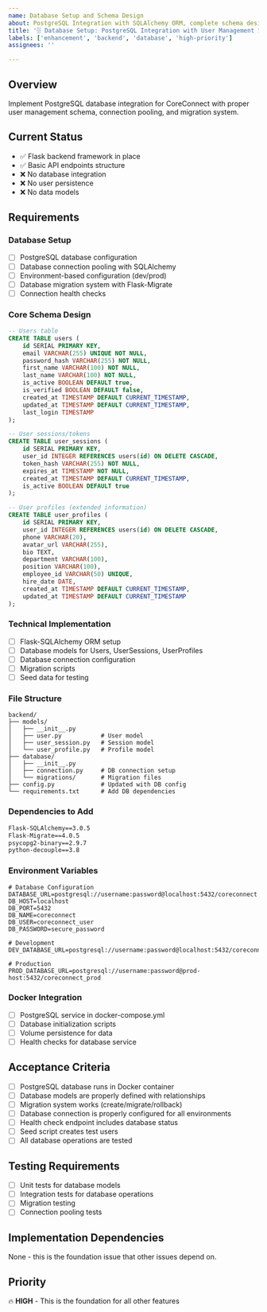 ```yaml
---
name: Database Setup and Schema Design
about: PostgreSQL Integration with SQLAlchemy ORM, complete schema design for users/sessions/profiles, Docker integration, and migration system
title: '🗄️ Database Setup: PostgreSQL Integration with User Management Schema'
labels: ['enhancement', 'backend', 'database', 'high-priority']
assignees: ''

---
```


## Overview
Implement PostgreSQL database integration for CoreConnect with proper user management schema, connection pooling, and migration system.

## Current Status
- ✅ Flask backend framework in place
- ✅ Basic API endpoints structure
- ❌ No database integration
- ❌ No user persistence
- ❌ No data models

## Requirements

### Database Setup
- [ ] PostgreSQL database configuration
- [ ] Database connection pooling with SQLAlchemy
- [ ] Environment-based configuration (dev/prod)
- [ ] Database migration system with Flask-Migrate
- [ ] Connection health checks

### Core Schema Design
```sql
-- Users table
CREATE TABLE users (
    id SERIAL PRIMARY KEY,
    email VARCHAR(255) UNIQUE NOT NULL,
    password_hash VARCHAR(255) NOT NULL,
    first_name VARCHAR(100) NOT NULL,
    last_name VARCHAR(100) NOT NULL,
    is_active BOOLEAN DEFAULT true,
    is_verified BOOLEAN DEFAULT false,
    created_at TIMESTAMP DEFAULT CURRENT_TIMESTAMP,
    updated_at TIMESTAMP DEFAULT CURRENT_TIMESTAMP,
    last_login TIMESTAMP
);

-- User sessions/tokens
CREATE TABLE user_sessions (
    id SERIAL PRIMARY KEY,
    user_id INTEGER REFERENCES users(id) ON DELETE CASCADE,
    token_hash VARCHAR(255) NOT NULL,
    expires_at TIMESTAMP NOT NULL,
    created_at TIMESTAMP DEFAULT CURRENT_TIMESTAMP,
    is_active BOOLEAN DEFAULT true
);

-- User profiles (extended information)
CREATE TABLE user_profiles (
    id SERIAL PRIMARY KEY,
    user_id INTEGER REFERENCES users(id) ON DELETE CASCADE,
    phone VARCHAR(20),
    avatar_url VARCHAR(255),
    bio TEXT,
    department VARCHAR(100),
    position VARCHAR(100),
    employee_id VARCHAR(50) UNIQUE,
    hire_date DATE,
    created_at TIMESTAMP DEFAULT CURRENT_TIMESTAMP,
    updated_at TIMESTAMP DEFAULT CURRENT_TIMESTAMP
);
```

### Technical Implementation
- [ ] Flask-SQLAlchemy ORM setup
- [ ] Database models for Users, UserSessions, UserProfiles
- [ ] Database connection configuration
- [ ] Migration scripts
- [ ] Seed data for testing

### File Structure
```
backend/
├── models/
│   ├── __init__.py
│   ├── user.py           # User model
│   ├── user_session.py   # Session model
│   └── user_profile.py   # Profile model
├── database/
│   ├── __init__.py
│   ├── connection.py     # DB connection setup
│   └── migrations/       # Migration files
├── config.py             # Updated with DB config
└── requirements.txt      # Add DB dependencies
```

### Dependencies to Add
```txt
Flask-SQLAlchemy==3.0.5
Flask-Migrate==4.0.5
psycopg2-binary==2.9.7
python-decouple==3.8
```

### Environment Variables
```env
# Database Configuration
DATABASE_URL=postgresql://username:password@localhost:5432/coreconnect
DB_HOST=localhost
DB_PORT=5432
DB_NAME=coreconnect
DB_USER=coreconnect_user
DB_PASSWORD=secure_password

# Development
DEV_DATABASE_URL=postgresql://username:password@localhost:5432/coreconnect_dev

# Production
PROD_DATABASE_URL=postgresql://username:password@prod-host:5432/coreconnect_prod
```

### Docker Integration
- [ ] PostgreSQL service in docker-compose.yml
- [ ] Database initialization scripts
- [ ] Volume persistence for data
- [ ] Health checks for database service

## Acceptance Criteria
- [ ] PostgreSQL database runs in Docker container
- [ ] Database models are properly defined with relationships
- [ ] Migration system works (create/migrate/rollback)
- [ ] Database connection is properly configured for all environments
- [ ] Health check endpoint includes database status
- [ ] Seed script creates test users
- [ ] All database operations are tested

## Testing Requirements
- [ ] Unit tests for database models
- [ ] Integration tests for database operations
- [ ] Migration testing
- [ ] Connection pooling tests

## Implementation Dependencies
None - this is the foundation issue that other issues depend on.

## Priority
🔥 **HIGH** - This is the foundation for all other features
